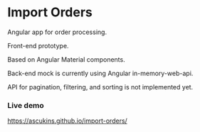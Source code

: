 # Import Orders

Angular app for order processing.

Front-end prototype.

Based on Angular Material components.

Back-end mock is currently using Angular in-memory-web-api.

API for pagination, filtering, and sorting is not implemented yet.

### Live demo

https://ascukins.github.io/import-orders/
